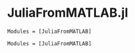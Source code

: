 # JuliaFromMATLAB.jl

```@index
Modules = [JuliaFromMATLAB]
```

```@autodocs
Modules = [JuliaFromMATLAB]
```

